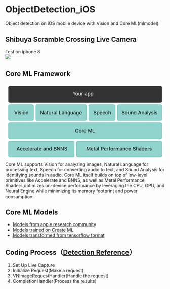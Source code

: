 # ObjectDetection_iOS
Object detection on iOS mobile device with Vision and Core ML(mlmodel)
## Shibuya Scramble Crossing Live Camera
Test on iphone 8  
![](https://github.com/popCain/ObjectDetection_iOS/blob/main/image/objectDetection.gif)
## Core ML Framework
![](https://github.com/popCain/ObjectDetection_iOS/blob/main/image/coreml.png)  
Core ML supports Vision for analyzing images, Natural Language for processing text, Speech for converting audio to text, and Sound Analysis for identifying sounds in audio. Core ML itself builds on top of low-level primitives like Accelerate and BNNS, as well as Metal Performance Shaders,optimizes on-device performance by leveraging the CPU, GPU, and Neural Engine while minimizing its memory footprint and power consumption. 
## Core ML Models
* [Models from apple research community](https://developer.apple.com/machine-learning/models/)
* [Models trained on Create ML](https://developer.apple.com/machine-learning/create-ml/)
* [Models transformed from tensorflow format](https://github.com/popCain/TFtoCoreML/tree/main/mlmodels_IOU0.4_Conf0.6)
## Coding Process（[Detection Reference](https://developer.apple.com/documentation/vision/recognizing_objects_in_live_capture)）
1. Set Up Live Capture
2. Initialize Request(Make a request)
3. VNImageRequestHandler(Handle the request)
4. CompletionHandler(Process the results)
